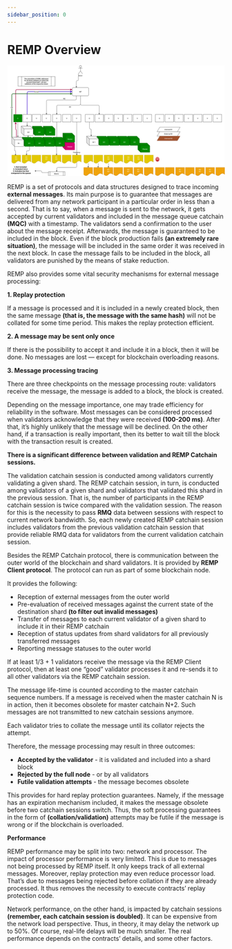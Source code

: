 ```yaml
---
sidebar_position: 0
---
```


# REMP Overview

![](img/Ext_messages_21.png)

REMP is a set of protocols and data structures designed to trace incoming **external messages**. Its main purpose is to guarantee that messages are delivered from any network participant in a particular order in less than a second. That is to say, when a message is sent to the network, it gets accepted by current validators and included in the message queue catchain **(MQC)** with a timestamp. The validators send a confirmation to the user about the message receipt. Afterwards, the message is guaranteed to be included in the block. Even if the block production fails **(an extremely rare situation)**, the message will be included in the same order it was received in the next block. In case the message fails to be included in the block, all validators are punished by the means of stake reduction. 

REMP also provides some vital security mechanisms for external message processing:

**1. Replay protection**

If a message is processed and it is included in a newly created block, then the same message **(that is, the message with the same hash)** will not be collated for some time period. This makes the replay protection efficient.

**2. A message may be sent only once**

If there is the possibility to accept it and include it in a block, then it will be done. No messages are lost — except for blockchain overloading reasons.

**3. Message processing tracing**

There are three checkpoints on the message processing route: validators receive the message, the message is added to a block, the block is created.  

Depending on the message importance, one may trade efficiency for reliability in the software. Most messages can be considered processed when validators acknowledge that they were received **(100-200 ms)**. After that, it’s highly unlikely that the message will be declined. On the other hand, if a transaction is really important, then its better to wait till the block with the transaction result is created.

**There is a significant difference between validation and REMP Catchain sessions.**

The validation catchain session is conducted among validators currently validating a given shard. The REMP catchain session, in turn, is conducted among validators of a given shard and validators that validated this shard in the previous session. That is, the number of participants in the REMP catchain session is twice compared with the validation session. The reason for this is the necessity to pass **RMQ** data between sessions with respect to current network bandwidth. So, each newly created REMP catchain session includes validators from the previous validation catchain session that provide reliable RMQ data for validators from the current validation catchain session.

Besides the REMP Catchain protocol, there is communication between the outer world of the blockchain and shard validators. It is provided by **REMP Client protocol**. The protocol can run as part of some blockchain node. 

It provides the following:
- Reception of external messages from the outer world
- Pre-evaluation of received messages against the current state of the destination shard **(to filter out invalid messages)**
- Transfer of messages to each current validator of a given shard to include it in their REMP catchain
- Reception of status updates from shard validators for all previously transferred messages
- Reporting message statuses to the outer world

If at least 1/3 + 1 validators receive the message via the REMP Client protocol, then at least one “good” validator processes it and re-sends it to all other validators via the REMP catchain session.

The message life-time is counted according to the master catchain sequence numbers. If a message is received when the master catchain N is in action, then it becomes obsolete for master catchain N+2. Such messages are not transmitted to new catchain sessions anymore.

Each validator tries to collate the message until its collator rejects the attempt.

Therefore, the message processing may result in three outcomes:
- **Accepted by the validator** - it is validated and included into a shard block
- **Rejected by the full node** - or by all validators 
- **Futile validation attempts** - the message becomes obsolete 

This provides for hard replay protection guarantees. Namely, if the message has an expiration mechanism included, it makes the message obsolete before two catchain sessions switch. Thus, the soft processing guarantees in the form of **(collation/validation)** attempts may be futile if the message is wrong or if the blockchain is overloaded.

**Performance**

REMP performance may be split into two: network and processor. The impact of processor performance is very limited. This is due to messages not being processed by REMP itself. It only keeps track of all external messages. Moreover, replay protection may even reduce processor load. That’s due to messages being rejected before collation if they are already processed. It thus removes the necessity to execute contracts’ replay protection code.

Network performance, on the other hand, is impacted by catchain sessions **(remember, each catchain session is doubled)**. It can be expensive from the network load perspective. Thus, in theory, it may delay the network up to 50%. Of course, real-life delays will be much smaller. The real performance depends on the contracts’ details, and some other factors.